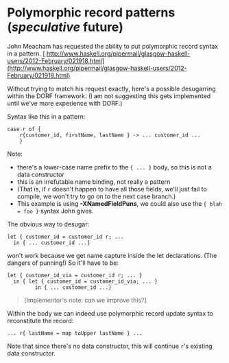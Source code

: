 # Polymorphic record patterns (***speculative*** future)



John Meacham has requested the ability to put polymorphic record syntax in a pattern. [
http://www.haskell.org/pipermail/glasgow-haskell-users/2012-February/021918.html](http://www.haskell.org/pipermail/glasgow-haskell-users/2012-February/021918.html)



Without trying to match his request exactly, here's a possible desugarring within the DORF framework. (I am not suggesting this gets implemented until we've more experience with DORF.)



Syntax like this in a pattern:


```wiki
case r of {
    r{customer_id, firstName, lastName } -> ... customer_id ...
    }
```


Note:


- there's a lower-case name prefix to the `{ ... }` body, so this is not a data constructor
- this is an irrefutable name binding, not really a pattern
- (That is, if `r` doesn't happen to have all those fields, we'll just fail to compile, we won't try to go on to the next case branch.)
- This example is using **-XNamedFieldPuns**, we could also use the `{ blah = foo }` syntax John gives.


The obvious way to desugar:


```wiki
let { customer_id = customer_id r; ...
  in { ... customer_id ...}
```


won't work because we get name capture inside the let declarations. (The dangers of punning!) So it'll have to be:


```wiki
let { customer_id_via = customer_id r; ... }
  in { let { customer_id = customer_id_via; ... }
         in { ... customer_id ...}
```

>
>
> \[Implementor's note: can we improve this?\]
>
>


Within the body we can indeed use polymorphic record update syntax to reconstitute the record:


```wiki
... r{ lastName = map toUpper lastName } ...
```


Note that since there's no data constructor, this will continue `r`'s existing data constructor.


